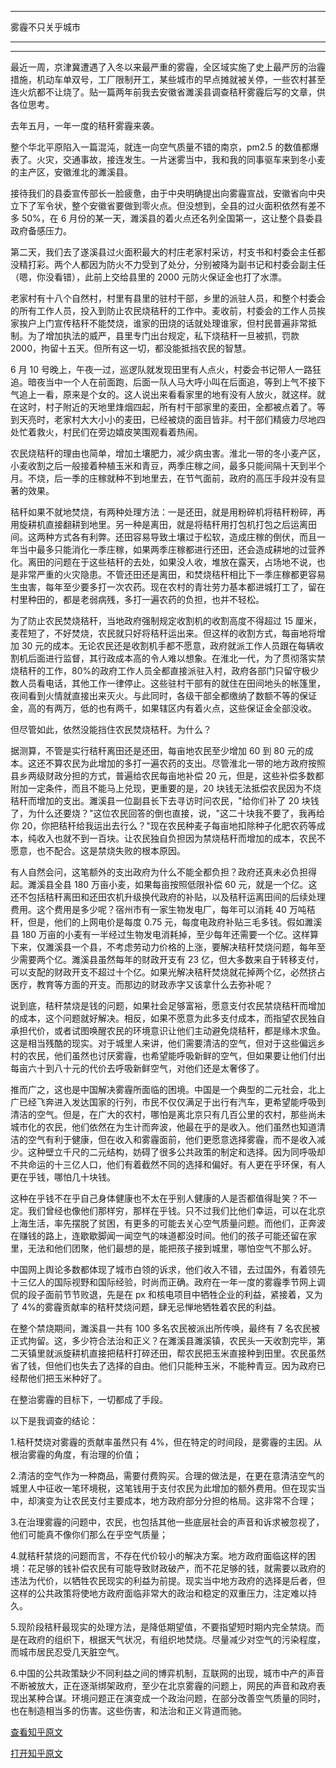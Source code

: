 <!--
    author: 王志安，
    head: none
    date: Sat Dec 24 23:25:19 2016
    title: []
    tags: GitBlog
    category: zhihu
    status: publish
    summary:* * *雾霾不只关乎城市* * ** * *最近一周，京津冀遭遇了入冬以来最严重的雾霾，全区域实施了史上最严厉的治霾措施，机动车单双号，工厂限制开工，某些城市的早点摊就被关停，一些农村甚至连火炕都不让烧了。贴一篇两年前我去...
-->
* * *

雾霾不只关乎城市

* * *

* * *

最近一周，京津冀遭遇了入冬以来最严重的雾霾，全区域实施了史上最严厉的治霾措施，机动车单双号，工厂限制开工，某些城市的早点摊就被关停，一些农村甚至连火炕都不让烧了。贴一篇两年前我去安徽省濉溪县调查秸秆雾霾后写的文章，供各位思考。

去年五月，一年一度的秸秆雾霾来袭。

整个华北平原陷入一篇混沌，就连一向空气质量不错的南京，pm2.5
的数值都爆表了。火灾，交通事故，接连发生。一片迷雾当中，我和我的同事驱车来到冬小麦的主产区，安徽淮北的濉溪县。

接待我们的县委宣传部长一脸疲惫，由于中央明确提出向雾霾宣战，安徽省向中央立下了军令状，整个安徽省要做到零火点。但没想到，全县的过火面积依然有差不多
50%，在 6 月份的某一天，濉溪县的着火点还名列全国第一，这让整个县委县政府备感压力。

第二天，我们去了遂溪县过火面积最大的村庄老家村采访，村支书和村委会主任都没精打彩。两个人都因为防火不力受到了处分，分别被降为副书记和村委会副主任（嗯，你没看错），此前上交给县里的
2000 元防火保证金也打了水漂。

老家村有十八个自然村，村里有县里的驻村干部，乡里的派驻人员，和整个村委会的所有工作人员，投入到防止农民烧秸秆的工作中。麦收前，村委会的工作人员挨家挨户上门宣传秸秆不能焚烧，谁家的田烧的话就处理谁家，但村民普遍非常抵制。为了增加执法的威严，县里专门出台规定，私下烧秸秆一旦被抓，罚款
2000，拘留十五天。但所有这一切，都没能抵挡农民的智慧。

6 月 10
号晚上，午夜一过，巡逻队就发现田里有人点火，村委会书记带人一路狂追。暗夜当中一个人在前面跑，后面一队人马大呼小叫在后面追，等到上气不接下气追上一看，原来是个女的。这人说出来看看家里的地有没有人放火，就这样。就在这时，村子附近的天地里烽烟四起，所有村干部家里的麦田，全都被点着了。等到天亮时，老家村大大小小的麦田，已经被烧的面目皆非。村干部们精疲力尽地四处忙着救火，村民们在旁边嬉皮笑围观看着热闹。

农民烧秸秆的理由也简单，增加土壤肥力，减少病虫害。淮北一带的冬小麦产区，小麦收割之后一般接着种植玉米和青豆，两季庄稼之间，最多只能间隔十天到半个月。不烧，后一季的庄稼就种不到地里去，在节气面前，政府的高压手段并没有显著的效果。

秸秆如果不就地焚烧，有两种处理方法：一是还田，就是用粉碎机将秸秆粉碎，再用旋耕机直接翻耕到地里。另一种是离田，就是将秸秆用打包机打包之后运离田间。这两种方式各有利弊。还田容易导致土壤过于松软，造成庄稼的倒伏，而且一年当中最多只能消化一季庄稼，如果两季庄稼都进行还田，还会造成耕地的过营养化。离田的问题在于这些秸秆的去处，如果没人收，堆放在露天，占场地不说，也是非常严重的火灾隐患。不管还田还是离田，和焚烧秸秆相比下一季庄稼都更容易生虫害，每年至少要多打一次农药。现在农村的青壮劳力基本都进城打工了，留在村里种田的，都是老弱病残，多打一遍农药的负担，也并不轻松。

为了防止农民焚烧秸秆，当地政府强制规定收割机的收割高度不得超过 15 厘米，麦茬短了，不好焚烧，农民就只好将秸秆运出来。但这样的收割方式，每亩地将增加 30
元的成本。无论农民还是收割机手都不愿意，政府就派工作人员跟在每辆收割机后面进行监督，其行政成本高的令人难以想象。在淮北一代，为了贯彻落实禁烧秸秆的工作，80%的政府工作人员全都直接派驻入村，政府各部门只留守极少数人员看电话，其他工作一律停止。这些驻村干部有的就住在田间地头的帐篷里，夜间看到火情就直接出来灭火。与此同时，各级干部全都缴纳了数额不等的保证金，高的有两万，低的也有两千，如果辖区内有着火点，这些保证金全部没收。

但尽管如此，依然没能挡住农民焚烧秸秆。为什么？

据测算，不管是实行秸秆离田还是还田，每亩地农民至少增加 60 到 80
元的成本。这还不算农民为此增加的多打一遍农药的支出。尽管淮北一带的地方政府按照县乡两级财政分担的方式，普遍给农民每亩地补偿 20
元，但是，这些补偿多数都附加一定条件，而且不能马上兑现，更重要的是，20
块钱无法抵偿农民因为不烧秸秆而增加的支出。濉溪县一位副县长下去寻访时问农民，"给你们补了 20
块钱了，为什么还要烧？"这位农民回答的倒也直接，说，"这二十块我不要了，我再给你
20，你把秸秆给我运出去行么？"现在农民种麦子每亩地扣除种子化肥农药等成本，纯收入也就不到一百块。让农民独自负担因为禁烧秸秆而增加的成本，农民不愿意，也不配合。这是禁烧失败的根本原因。

有人自然会问，这笔额外的支出政府为什么不能全都负担？政府还真未必负担得起。濉溪县全县 180 万亩小麦，如果每亩按照低限补偿 60
元，就是一个亿。这还不包括秸秆离田和还田农机升级换代政府的补贴，以及秸秆运离田间的后续处理费用。这个费用是多少呢？宿州市有一家生物发电厂，每年可以消耗 40
万吨秸秆，但是，他们的上网电价是每度 0.75 元，每度电政府补贴三毛多钱。假如濉溪县 180
万亩的小麦有一半经过生物发电消耗掉，至少每年还需要一个亿。这样算下来，仅濉溪县一个县，不考虑劳动力价格的上涨，要解决秸秆焚烧问题，每年至少需要两个亿。濉溪县虽然每年的财政开支有
23
亿，但大多数来自于转移支付，可以支配的财政开支不超过十个亿。如果光解决秸秆焚烧就花掉两个亿，必然挤占医疗，教育等方面的开支。而那边的财政赤字又该拿什么去弥补呢？

说到底，秸秆禁烧是钱的问题，如果社会足够富裕，愿意支付农民禁烧秸秆而增加的成本，这个问题就好解决。相反，如果不愿意为此多支付成本，而指望农民独自承担代价，或者试图唤醒农民的环境意识让他们主动避免烧秸秆，都是缘木求鱼。这是相当残酷的现实。对于城里人来讲，他们需要清洁的空气，但对于这些偏远乡村的农民，他们虽然也讨厌雾霾，也希望能呼吸新鲜的空气，但如果要让他们付出每亩六十到八十元的代价去呼吸新鲜空气，对他们还是太奢侈了。

推而广之，这也是中国解决雾霾所面临的困境。中国是一个典型的二元社会，北上广已经飞奔进入发达国家的行列，市民不仅仅满足于出行有汽车，更希望能呼吸到清洁的空气。但是，在广大的农村，哪怕是离北京只有几百公里的农村，那些尚未城市化的农民，他们依然在为生计而奔波，他最在乎的是收入。他们虽然也知道清洁的空气有利于健康，但在收入和雾霾面前，他们更愿意选择雾霾，而不是收入减少。这种壁立千尺的二元结构，妨碍了很多公共政策的制定和选择。因为同呼吸却不共命运的十三亿人口，他们有着截然不同的选择和偏好。有人更在乎环保，有人更在乎钱，哪怕几十块钱。

这种在乎钱不在乎自己身体健康也不太在乎别人健康的人是否都值得耻笑？不一定。我们曾经也像他们那样穷，那样在乎钱。只不过我们比他们幸运，可以在北京上海生活，率先摆脱了贫困，有更多的可能去关心空气质量问题。而他们，正奔波在赚钱的路上，连歇歇脚闻一闻空气的味道都没时间。他们的孩子可能还留在家里，无法和他们团聚，他们最想的是，能把孩子接到城里，哪怕空气不那么好。

中国网上舆论多数都体现了城市白领的诉求，他们收入不错，去过国外，有着领先十三亿人的国际视野和国际经验，时尚而正确。政府在一年一度的雾霾季节网上调侃的段子面前节节败退，先是在
px 和核电项目中牺牲企业的利益，紧接着，又为了 4%的雾霾贡献率的秸秆焚烧问题，肆无忌惮地牺牲着农民的利益。

在整个禁烧期间，濉溪县一共有 100 多名农民被派出所传唤，最终有 7
名农民被正式拘留。这，多少符合法治和正义？在濉溪县濉溪镇，农民头一天收割完毕，第二天镇里就派旋耕机直接把秸秆打碎还田，帮农民把玉米直接种到田里。农民虽然省了钱，但他们也失去了选择的自由。他们只能种玉米，不能种青豆。因为政府已经帮他们把玉米种好了。

在整治雾霾的目标下，一切都成了手段。

以下是我调查的结论：

1.秸秆焚烧对雾霾的贡献率虽然只有 4%，但在特定的时间段，是雾霾的主因。从根治雾霾的角度，有治理的价值；

2.清洁的空气作为一种商品，需要付费购买。合理的做法是，在更在意清洁空气的城里人中征收一笔环境税，这笔钱用于支付农民为此增加的额外费用。但在现实当中，却演变为让农民支付主要成本，地方政府部分分担的格局。这非常不合理；

3.在治理雾霾的问题中，农民，也包括其他一些底层社会的声音和诉求被忽视了，他们可能真不像你们那么在乎空气质量；

4.就秸秆禁烧的问题而言，不存在代价较小的解决方案。地方政府面临这样的困境：花足够的钱补偿农民有可能导致财政破产，而不花足够的钱，就需要以政府的违法为代价，以牺牲农民现实的利益为前提。现实当中地方政府的选择是后者，但这样的公共政策将使地方政府面临非常大的政治和稳定的双重压力，注定难以持久。

5.现阶段秸秆最现实的处理方法，是降低期望值，不要指望短时期内完全禁烧。而是在政府的组织下，根据天气状况，有组织地焚烧。尽量减少对空气的污染程度，而城市居民忍受几天脏空气。

6.中国的公共政策缺少不同利益之间的博弈机制，互联网的出现，城市中产的声音不断被放大，正在逐渐绑架政府，至少在北京雾霾的问题上，网民的声音和政府表现出某种合谋。环境问题正在演变成一个政治问题，在部分改善空气质量的同时，也在制造相当多的伤害。这些伤害，和法治和正义背道而驰。

[查看知乎原文](http://zhuanlan.zhihu.com/p/24494561)


[打开知乎原文](http://daily.zhihu.com/story/9092900)